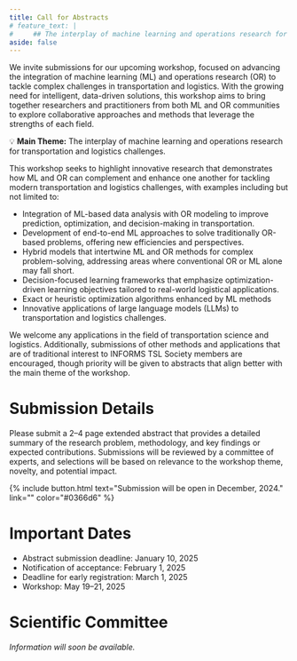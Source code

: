 ```yaml
---
title: Call for Abstracts
# feature_text: |
#     ## The interplay of machine learning and operations research for transportation and logistics challenges
aside: false
---
```


We invite submissions for our upcoming workshop, focused on advancing the integration of machine learning (ML) and operations research (OR) to tackle complex challenges in transportation and logistics. With the growing need for intelligent, data-driven solutions, this workshop aims to bring together researchers and practitioners from both ML and OR communities to explore collaborative approaches and methods that leverage the strengths of each field.

💡 **Main Theme:** The interplay of machine learning and operations research for transportation and logistics challenges.

This workshop seeks to highlight innovative research that demonstrates how ML and OR can complement and enhance one another for tackling modern transportation and logistics challenges, with examples including but not limited to:
- Integration of ML-based data analysis with OR modeling to improve prediction, optimization, and decision-making in transportation.
- Development of end-to-end ML approaches to solve traditionally OR-based problems, offering new efficiencies and perspectives.
- Hybrid models that intertwine ML and OR methods for complex problem-solving, addressing areas where conventional OR or ML alone may fall short.
- Decision-focused learning frameworks that emphasize optimization-driven learning objectives tailored to real-world logistical applications.
- Exact or heuristic optimization algorithms enhanced by ML methods
- Innovative applications of large language models (LLMs) to transportation and logistics challenges.

We welcome any applications in the field of transportation science and logistics. 
Additionally, submissions of other methods and applications that are of traditional interest to INFORMS TSL Society members are encouraged, though priority will be given to abstracts that align better with the main theme of the workshop.

# Submission Details

Please submit a 2–4 page extended abstract that provides a detailed summary of the research problem, methodology, and key findings or expected contributions. Submissions will be reviewed by a committee of experts, and selections will be based on relevance to the workshop theme, novelty, and potential impact.

<!-- {% include button.html text="Submit Your Abstract" link="" color="#0366d6" %}  -->
{% include button.html text="Submission will be open in December, 2024." link="" color="#0366d6" %} 


# Important Dates

* Abstract submission deadline: January 10, 2025
* Notification of acceptance: February 1, 2025
* Deadline for early registration: March 1, 2025
* Workshop: May 19–21, 2025

# Scientific Committee
*Information will soon be available.*
